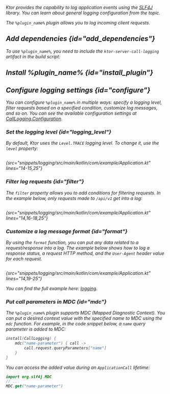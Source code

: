 [//]: # (title: Call logging)

<microformat>
<var name="example_name" value="logging"/>
<include src="lib.xml" include-id="download_example"/>
</microformat>

<var name="plugin_name" value="CallLogging"/>

Ktor provides the capability to log application events using the [SLF4J](http://www.slf4j.org/) library. You can learn about general logging configuration from the [](logging.md) topic.

The `%plugin_name%` plugin allows you to log incoming client requests.


## Add dependencies {id="add_dependencies"}
To use `%plugin_name%`, you need to include the `ktor-server-call-logging` artifact in the build script:
<var name="artifact_name" value="ktor-server-call-logging"/>
<include src="lib.xml" include-id="add_ktor_artifact"/>


## Install %plugin_name% {id="install_plugin"}
<include src="lib.xml" include-id="install_plugin"/>


## Configure logging settings {id="configure"}
You can configure `%plugin_name%` in multiple ways: specify a logging level, filter requests based on a specified condition, customize log messages, and so on. You can see the available configuration settings at [CallLogging.Configuration](https://api.ktor.io/ktor-server/ktor-server-core/ktor-server-core/io.ktor.features/-call-logging/-configuration/index.html).
### Set the logging level {id="logging_level"}
By default, Ktor uses the `Level.TRACE` logging level. To change it, use the `level` property:
```kotlin
```
{src="snippets/logging/src/main/kotlin/com/example/Application.kt" lines="14-15,25"}

### Filter log requests {id="filter"}
The `filter` property allows you to add conditions for filtering requests. In the example below, only requests made to `/api/v1` get into a log:
```kotlin
```
{src="snippets/logging/src/main/kotlin/com/example/Application.kt" lines="14,16-18,25"}

### Customize a log message format {id="format"}
By using the `format` function, you can put any data related to a request/response into a log. The example below shows how to log a response status, a request HTTP method, and the `User-Agent` header value for each request.

```kotlin
```
{src="snippets/logging/src/main/kotlin/com/example/Application.kt" lines="14,19-25"}

You can find the full example here: [logging](https://github.com/ktorio/ktor-documentation/tree/main/codeSnippets/snippets/logging).


### Put call parameters in MDC {id="mdc"}
The `%plugin_name%` plugin supports MDC (Mapped Diagnostic Context). You can put a desired context value with the specified name to MDC using the `mdc` function. For example, in the code snippet below, a `name` query parameter is added to MDC:

```kotlin
install(CallLogging) {
    mdc("name-parameter") { call ->
        call.request.queryParameters["name"]
    }
}
```
You can access the added value during an `ApplicationCall` lifetime:
```kotlin
import org.slf4j.MDC
// ...
MDC.get("name-parameter")
```
